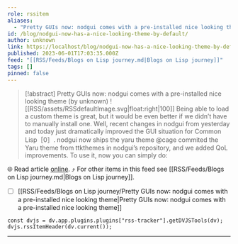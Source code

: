 ```yaml
---
role: rssitem
aliases:
  - "Pretty GUIs now: nodgui comes with a pre-installed nice looking theme"
id: /blog/nodgui-now-has-a-nice-looking-theme-by-default/
author: unknown
link: https://localhost/blog/nodgui-now-has-a-nice-looking-theme-by-default/
published: 2023-06-01T17:03:35.000Z
feed: "[[RSS/Feeds/Blogs on Lisp journey.md|Blogs on Lisp journey]]"
tags: []
pinned: false
---
```


> [!abstract] Pretty GUIs now: nodgui comes with a pre-installed nice looking theme (by unknown)
> ![[RSS/assets/RSSdefaultImage.svg|float:right|100]] Being able to load a custom theme is great, but it would be even better if we didn’t have to manually install one. Well, recent changes in nodgui from yesterday and today just dramatically improved the GUI situation for Common Lisp［0］. nodgui now ships the yaru theme @cage commited the Yaru theme from ttkthemes in nodgui’s repository, and we added QoL improvements. To use it, now you can simply do:

🌐 Read article [online](https://localhost/blog/nodgui-now-has-a-nice-looking-theme-by-default/). ⤴ For other items in this feed see [[RSS/Feeds/Blogs on Lisp journey.md|Blogs on Lisp journey]].

- [ ] [[RSS/Feeds/Blogs on Lisp journey/Pretty GUIs now꞉ nodgui comes with a pre-installed nice looking theme|Pretty GUIs now꞉ nodgui comes with a pre-installed nice looking theme]]

~~~dataviewjs
const dvjs = dv.app.plugins.plugins["rss-tracker"].getDVJSTools(dv);
dvjs.rssItemHeader(dv.current());
~~~

- - -


